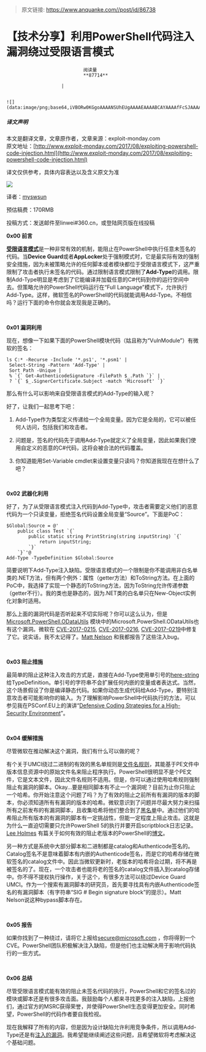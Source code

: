 > 原文链接: https://www.anquanke.com//post/id/86738 


# 【技术分享】利用PowerShell代码注入漏洞绕过受限语言模式


                                阅读量   
                                **87714**
                            
                        |
                        
                                                                                                                                    ![](data:image/png;base64,iVBORw0KGgoAAAANSUhEUgAAAAEAAAABCAYAAAAfFcSJAAAAAXNSR0IArs4c6QAAAARnQU1BAACxjwv8YQUAAAAJcEhZcwAADsQAAA7EAZUrDhsAAAANSURBVBhXYzh8+PB/AAffA0nNPuCLAAAAAElFTkSuQmCC)
                                                                                            



##### 译文声明

本文是翻译文章，文章原作者，文章来源：exploit-monday.com
                                <br>原文地址：[http://www.exploit-monday.com/2017/08/exploiting-powershell-code-injection.html](http://www.exploit-monday.com/2017/08/exploiting-powershell-code-injection.html)

译文仅供参考，具体内容表达以及含义原文为准

[![](https://p2.ssl.qhimg.com/t01a228a36c83464acf.png)](https://p2.ssl.qhimg.com/t01a228a36c83464acf.png)



译者：[myswsun](http://bobao.360.cn/member/contribute?uid=2775084127)

预估稿费：170RMB

投稿方式：发送邮件至linwei#360.cn，或登陆网页版在线投稿



**0x00 前言**

[**受限语言模式**](https://docs.microsoft.com/en-us/powershell/module/microsoft.powershell.core/about/about_language_modes)是一种非常有效的机制，能阻止在PowerShell中执行任意未签名的代码。当**Device Guard**或者**AppLocker**处于强制模式时，它是最实际有效的强制安全措施，因为未被策略允许的任何脚本或者模块都位于受限语言模式下，这严重限制了攻击者执行未签名的代码。通过限制语言模式限制了**Add-Type**的调用。限制Add-Type明显是考虑到了它能编译并加载任意的C#代码到你的运行空间中去。但策略允许的PowerShell代码运行在“Full Language”模式下，允许执行Add-Type。这样，微软签名的PowerShell的代码就能调用Add-Type。不相信吗？运行下面的命令你就会发现我是正确的。

<a>**<br>**</a>

**0x01 漏洞利用**

现在，想像一下如果下面的PowerShell模块代码（姑且称为“VulnModule”）有微软的签名：

```
ls C:* -Recurse -Include '*.ps1', '*.psm1' |
 Select-String -Pattern 'Add-Type' |
 Sort Path -Unique |
 % `{` Get-AuthenticodeSignature -FilePath $_.Path `}` |
 ? `{` $_.SignerCertificate.Subject -match 'Microsoft' `}`
```

那么有什么可以影响来自受限语言模式的Add-Type的输入呢？

好了，让我们一起思考下吧：

1. Add-Type作为类型定义传递给一个全局变量。因为它是全局的，它可以被任何人访问，包括我们和攻击者。

2. 问题是，签名的代码先于调用Add-Type就定义了全局变量，因此如果我们使用自定义的恶意的C#代码，这将会被合法的代码覆盖。

3. 你知道能用Set-Variable cmdlet来设置变量只读吗？你知道我现在在想什么了吧？

<a>**<br>**</a>

**0x02 武器化利用**

好了，为了从受限语言模式注入代码到Add-Type中，攻击者需要定义他们的恶意代码为一个只读变量，拒绝签名代码设置全局变量“Source”。下面是PoC：

```
$Global:Source = @'
    public class Test `{`
        public static string PrintString(string inputString) `{`
            return inputString;
        `}`
    `}`'@
Add-Type -TypeDefinition $Global:Source
```

简要说明下Add-Type注入缺陷。受限语言模式的一个限制是你不能调用非白名单类的.NET方法，但有两个例外：属性（getter方法）和ToString方法。在上面的PoC中，我选择了实现一个静态的ToString方法，因为ToString允许传递参数（getter不行）。我的类也是静态的，因为.NET类的白名单只在New-Object实例化对象时适用。

那么上面的漏洞代码是否听起来不切实际呢？你可以这么认为，但是[Microsoft.PowerShell.ODataUtils](https://technet.microsoft.com/en-us/library/dn818911.aspx) 模块中的Microsoft.PowerShell.ODataUtils也有这个漏洞。微软在 [CVE-2017-0215](https://portal.msrc.microsoft.com/en-US/security-guidance/advisory/CVE-2017-0215), [CVE-2017-0216](https://portal.msrc.microsoft.com/en-US/security-guidance/advisory/CVE-2017-0216), [CVE-2017-0219](https://portal.msrc.microsoft.com/en-US/security-guidance/advisory/CVE-2017-0219)中修复了它。说实话，我不太记得了。[Matt Nelson](https://twitter.com/enigma0x3) 和我都报告了这些注入bug。

<a>**<br>**</a>

**0x03 阻止措施**

最简单的阻止这种注入攻击的方式是，直接在Add-Type使用单引号的[here-string](https://technet.microsoft.com/en-us/library/ee692792.aspx)给TypeDefinition。单引号的字符串不会扩展任何内嵌的变量或者表达式。当然，这个场景假设了你是编译静态代码。如果你动态生成代码给Add-Type，要特别注意攻击者可能影响你的输入。为了理解影响PowerShell中代码执行的方法，可以参见我在PSConf.EU上的演讲“[Defensive Coding Strategies for a High-Security Environment](https://www.youtube.com/watch?v=O1lglnNTM18)”。

<a>**<br>**</a>

**0x04 缓解措施**

尽管微软在推动解决这个漏洞，我们有什么可以做的呢？

有个关于UMCI绕过二进制的有效的黑名单规则是[文件名规则](https://docs.microsoft.com/en-us/windows/device-security/device-guard/deploy-code-integrity-policies-policy-rules-and-file-rules#code-integrity-file-rule-levels)，其能基于PE文件中版本信息资源中的原始文件名来阻止程序执行。PowerShell很明显不是个PE文件，它是文本文件，因此文件名规则不适用。但是，你可以通过使用哈希规则强制阻止有漏洞的脚本。Okay…要是相同脚本有不止一个漏洞呢？目前为止你只阻止一个哈希。你开始注意这个问题了吗？为了有效的阻止之前所有有漏洞的版本的脚本，你必须知道所有有漏洞的版本的哈希。微软意识到了问题并尽最大努力来扫描所有之前发布的有漏洞脚本，且收集哈希将他们整合到了[黑名单](https://docs.microsoft.com/en-us/windows/device-security/device-guard/deploy-code-integrity-policies-steps#create-a-code-integrity-policy-from-a-golden-computer)中。通过他们的哈希阻止所有版本的有漏洞的脚本有一定挑战性，但能一定程度上阻止攻击。这就是为什么一直迫切需要只允许PowerShell 5的执行并要开启scriptblock日志记录。[Lee Holmes](https://twitter.com/Lee_Holmes) 有篇关于如何有效的阻止老版本的PowerShell的[博文](http://www.leeholmes.com/blog/2017/03/17/detecting-and-preventing-powershell-downgrade-attacks/)。

另一种方式是系统中大部分脚本和二进制都是catalog和Authenticode签名的。Catalog签名不是意味着脚本有内嵌的Authenticode签名，而是它的哈希存储在微软签名的catalog文件中。因此当微软更新时，老版本的哈希将会过期，将不再是被签名的了。现在，一个攻击者也能将老的签名的catalog文件插入到catalog存储中。你不得不提权执行操作，关于这个，有很多方法可以绕过Device Guard UMCI。作为一个搜索有漏洞脚本的研究员，首先要寻找具有内嵌Authenticode签名的有漏洞脚本（有字符串“SIG # Begin signature block”的提示）。Matt Nelson说这种bypass脚本存在。

<a>**<br>**</a>

**0x05 报告**

如果你找到了一种绕过，请将它上报给[secure@microsoft.com](mailto:secure@microsoft.com) ，你将得到一个CVE。PowerShell团队积极解决注入缺陷，但是他们也主动解决用于影响代码执行的一些方式。

**<br>**

**0x06 总结**

尽管受限语言模式能有效的阻止未签名代码的执行，PowerShell和它的签名过的模块或脚本还是有很多攻击面。我鼓励每个人都来寻找更多的注入缺陷，上报他们，通过官方的MSRC获得荣誉，并使得PowerShell生态变得更加安全。同时希望，PowerShell的代码作者要自我检视。

现在我解释了所有的内容，但是因为设计缺陷允许利用竞争条件，所以调用Add-Type还是有[注入的漏洞](http://www.exploit-monday.com/2017/07/bypassing-device-guard-with-dotnet-methods.html)。我希望能继续阐述这些问题，且希望微软将考虑解决这个基础问题。
